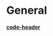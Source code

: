 # General
[**code-header**](https://gist.github.com/APrettyCoolProgram/dbe43920e21f6aaea4c7c79a5d3cafa0)
